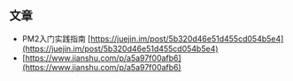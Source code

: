 ## 文章

* PM2入门实践指南 [https://juejin.im/post/5b320d46e51d455cd054b5e4](https://juejin.im/post/5b320d46e51d455cd054b5e4)
* [https://www.jianshu.com/p/a5a97f00afb6](https://www.jianshu.com/p/a5a97f00afb6)



